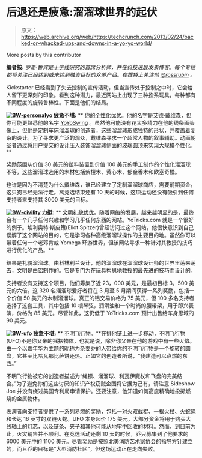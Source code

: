 # 后退还是疲惫:溜溜球世界的起伏

> 原文：<https://web.archive.org/web/https://techcrunch.com/2013/02/24/backed-or-whacked-ups-and-downs-in-a-yo-yo-world/>

More posts by this contributor

**编者按:** *罗斯·鲁宾是[十字线研究](https://web.archive.org/web/20221007093007/http://www.reticleresearch.com/)的首席分析师，并在[科技进展](https://web.archive.org/web/20221007093007/http://www.techspressive.com/)发表博客。每个专栏都将关注已经达到或未达到融资目标的众筹产品。在推特上关注他 [@rossrubin](https://web.archive.org/web/20221007093007/https://twitter.com/rossrubin) 。*

Kickstarter 已经看到了失去控制的宣传活动，但当宣传处于控制之中时，它会给人留下更深刻的印象。看到这种潜力，最近网站上出现了三种拴系玩具，每种都有不同程度的旋转鲁棒性。下面是他们的结局。

**[![BW-personalyo](img/4799eb0f7791d5972b97d7090bab3375.png)](https://web.archive.org/web/20221007093007/https://beta.techcrunch.com/wp-content/uploads/2013/02/bw-personalyo.jpg) 疲惫不堪:** ** [你的个性化优优](https://web.archive.org/web/20221007093007/http://www.kickstarter.com/projects/124948325/your-personalized-yo-yo?ref=category)。他的名字是艾德·戴维森，但你可能更熟悉他的名字 [YoYoSwing](https://web.archive.org/web/20221007093007/http://yoyoswing.com/) 。虽然他可能没有花太多精力在他的线条画头像上，但他是定制车床溜溜球的创造者，这些溜溜球形成独特的形状，并覆盖着复杂的设计。为了寻求更广泛的观众，戴维森寻求一个超常人物的叙事辅助。动画朝圣者通过将用户提交的设计压入装饰溜溜球侧面的玻璃圆顶来实现大规模个性化。**

奖励范围从价值 30 美元的塑料装置到价值 100 美元的手工制作的个性化溜溜球不等，这些溜溜球选用的木材包括紫檀木、黄心木、郁金香木和欧塞奇橙。

也许是因为不清楚为什么戴维森，谁已经建立了定制溜溜球商店，需要前期资金，这只狗已经无法行走。离竞选结束还有 10 天的时候，这项运动还没有吸引到任何支持者来支持其 3000 美元的目标。

**[![BW-civility](img/201b7e0645457f84ed56374e5f781172.png)](https://web.archive.org/web/20221007093007/https://beta.techcrunch.com/wp-content/uploads/2013/02/bw-civility.jpg) 力挺:** ** [文明礼貌优优](https://web.archive.org/web/20221007093007/http://www.kickstarter.com/projects/yotricks/civility-yoyo-yotrickscom?ref=live)。随着网络的发展，越来越明显的是，最终会有一个几乎任何兴趣和学习几乎任何东西的网站。YoTricks.com 就是一个很好的例子。埃利奥特·斯皮策(Eliot Spitzer)曾经访问过这个网站，他很快意识到自己误解了这个网站的目的，它是学习各种高级溜溜球操作的主要目的地。虽然你可以带着任何一个老邓肯或 Yomega 环游世界，但该网站寻求一种针对其教授的技巧进行优化的产品。**

结果是礼貌溜溜球。由科林利兰设计，他的溜溜球在溜溜球设计师的世界里荡来荡去，文明是由铝制作的。它是专门为在玩具构思地教授的最先进的技巧而设计的。

支持者没有支持这个项目，他们筹集了近 23，000 美元，是最初目标 3，500 美元的六倍。这 320 名溜溜球爱好者将在 3 月至 5 月期间获得一系列奖励，包括一个价值 50 美元的木制溜溜球。真正的铝交易价格为 75 美元，但 100 多名支持者选择了这套工具，其中包括 10 根琴弦，润滑油和一个时尚的腰带架，用于即兴表演，价格为 85 美元。尽管如此，这仍低于 YoTricks.com 预计出售给车身思域的 90 美元。

**[![BW-ufo](img/3f3bad8dff40a4929cb5afa48e93321d.png)](https://web.archive.org/web/20221007093007/https://beta.techcrunch.com/wp-content/uploads/2013/02/bw-ufo.jpg) 疲惫不堪:** ** [不明飞行物](https://web.archive.org/web/20221007093007/http://www.kickstarter.com/projects/1658041040/the-ufo-the-unidentified-flaming-object-fire-flow?ref=live)。**在排他链上进一步移动，不明飞行物(UFO)不是你父亲的摇摆物体，也就是说，除非你父亲在他的游戏中有一些火焰。由一个以嘉年华为主题的昵称为杂耍乔的人带给你的不明飞行物是一个旋转的圆盘，它甚至比哈瓦那比萨饼还热。正如它的创造者所说，“我建造可以点燃的东西。”

不明飞行物被它的创造者描述为“绳镖、溜溜球、利瓦伊魔杖和飞盘的完美结合。”为了避免你们这些讨厌的知识产权窃贼企图将它据为己有，请注意 Sideshow Joe 并没有绕过美国专利局申请保护。还要注意，他知道如何高度精确地投掷燃烧的金属物体。

表演者向支持者提供了一系列易燃的奖励，包括一对火双截棍、一根火杖、火蛇绳和长达 16 英寸的双链火蛇。UFO 本身起价 175 美元，大部分资金将用于购买大线轴上的灯芯，以及链条、夹子和其他可能从地牢中回收的材料。然而，到目前为止，火灾销售并不顺利。在竞选活动还剩 10 天的时候，乔只募集到了他要求的 6000 美元中的 1100 美元。尽管奖励是按照北美消防艺术家协会的指导方针建立的，而且乔的目标是“大型消防社区”，但这场运动正在走向失败。